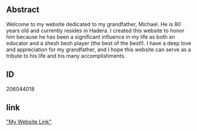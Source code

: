 ## Abstract 
Welcome to my website dedicated to my grandfather, Michael. He is 80 years old and currently resides in Hadera. I created this website to honor him because he has been a significant influence in my life as both an educator and a shesh besh player (the best of the best!). I have a deep love and appreciation for my grandfather, and I hope this website can serve as a tribute to his life and his many accomplishments.

## ID
206044018

## link
["My Website Link"](https://web-development-environments-2023.github.io/206044018/)
